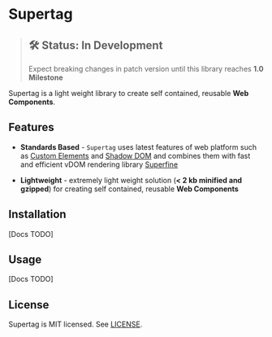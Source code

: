 # Supertag

> ## 🛠 Status: In Development
>
> Expect breaking changes in patch version until this library reaches **1.0 Milestone**

Supertag is a light weight library to create self contained, reusable **Web Components**.

## Features

- **Standards Based** - `Supertag` uses latest features of web platform such as [Custom Elements](https://developers.google.com/web/fundamentals/web-components/customelements) and [Shadow DOM](https://developers.google.com/web/fundamentals/web-components/shadowdom) and combines them with fast and efficient vDOM rendering library [Superfine](https://github.com/jorgebucaran/superfine)

- **Lightweight** - extremely light weight solution (**< 2 kb minified and gzipped**) for creating self contained, reusable **Web Components**

## Installation

[Docs TODO]

## Usage

[Docs TODO]

## License

Supertag is MIT licensed. See [LICENSE](/LICENSE.md).
